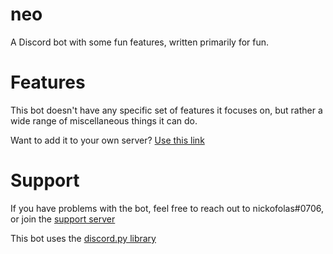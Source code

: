 # neo
A Discord bot with some fun features, written primarily for fun.

# Features
This bot doesn't have any specific set of features it focuses on, but rather a wide range of miscellaneous things it can do.

Want to add it to your own server? [Use this link](https://discordapp.com/oauth2/authorize?client_id=680863597600964679&scope=bot&permissions=1878523719)
# Support
If you have problems with the bot, feel free to reach out to nickofolas#0706, or join the [support server](https://discord.gg/tjq68yq)

This bot uses the [discord.py library](https://github.com/Rapptz/discord.py)

